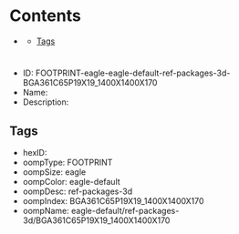 



Contents
========

* [](#)
	* [Tags](#tags)

# 

- ID: FOOTPRINT-eagle-eagle-default-ref-packages-3d-BGA361C65P19X19_1400X1400X170
- Name: 
- Description: 

## Tags

- hexID: 
- oompType: FOOTPRINT
- oompSize: eagle
- oompColor: eagle-default
- oompDesc: ref-packages-3d
- oompIndex: BGA361C65P19X19_1400X1400X170
- oompName: eagle-default/ref-packages-3d/BGA361C65P19X19_1400X1400X170
